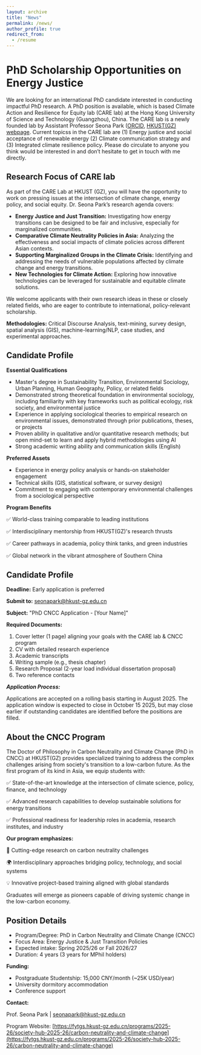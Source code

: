 ```yaml
---
layout: archive
title: "News"
permalink: /news/
author_profile: true
redirect_from:
  - /resume
---
```


# PhD Scholarship Opportunities on Energy Justice

We are looking for an international PhD candidate interested in conducting impactful PhD research. A PhD position is available, which is based Climate Action and Resilience for Equity lab (CARE lab) at the Hong Kong University of Science and Technology (Guangzhou), China. The CARE lab is a newly founded lab by Assistant Professor Seona Park ([ORCID](https://orcid.org/0000-0003-1696-5571), [HKUST(GZ) webpage](https://facultyprofiles.hkust-gz.edu.cn/faculty-personal-page/PARK-Seona/seonapark). Current topicss in the CARE lab are (1) Energy justice and social acceptance of renewable energy (2) Climate communication strategy and (3) Integrated climate resilience policy. Please do circulate to anyone you think would be interested in and don’t hesitate to get in touch with me directly.

## Research Focus of CARE lab
As part of the CARE Lab at HKUST (GZ), you will have the opportunity to work on pressing issues at the intersection of climate change, energy policy, and social equity. Dr. Seona Park’s research agenda covers:
- **Energy Justice and Just Transition:** Investigating how energy transitions can be designed to be fair and inclusive, especially for marginalized communities.
- **Comparative Climate Neutrality Policies in Asia:** Analyzing the effectiveness and social impacts of climate policies across different Asian contexts.
- **Supporting Marginalized Groups in the Climate Crisis:** Identifying and addressing the needs of vulnerable populations affected by climate change and energy transitions.
- **New Technologies for Climate Action:** Exploring how innovative technologies can be leveraged for sustainable and equitable climate solutions.

We welcome applicants with their own research ideas in these or closely related fields, who are eager to contribute to international, policy-relevant scholarship.

**Methodologies:** Critical Discourse Analysis, text-mining, survey design, spatial analysis (GIS), machine-learning/NLP, case studies, and experimental approaches.

## Candidate Profile
**Essential Qualifications**
- Master's degree in Sustainability Transition, Environmental Sociology, Urban Planning, Human Geography, Policy, or related fields
- Demonstrated strong theoretical foundation in environmental sociology, including familiarity with key frameworks such as political ecology, risk society, and environmental justice
- Experience in applying sociological theories to empirical research on environmental issues, demonstrated through prior publications, theses, or projects
- Proven ability in qualitative and/or quantitative research methods; but open mind-set to learn and apply hybrid methodologies using AI
- Strong academic writing ability and communication skills (English)
  
**Preferred Assets**
- Experience in energy policy analysis or hands-on stakeholder engagement
- Technical skills (GIS, statistical software, or survey design)
- Commitment to engaging with contemporary environmental challenges from a sociological perspective

**Program Benefits**


✅ World-class training comparable to leading institutions


✅ Interdisciplinary mentorship from HKUST(GZ)'s research thrusts


✅ Career pathways in academia, policy think tanks, and green industries


✅ Global network in the vibrant atmosphere of Southern China

## Candidate Profile
**Deadline:** Early application is preferred

**Submit to:** [seonapark@hkust-gz.edu.cn](seonapark@hkust-gz.edu.cn)

**Subject:** "PhD CNCC Application - [Your Name]"

**Required Documents:**
1. Cover letter (1 page) aligning your goals with the CARE lab & CNCC program
2. CV with detailed research experience
3. Academic transcripts
4. Writing sample (e.g., thesis chapter)
5. Research Proposal (2-year load individual dissertation proposal)
6. Two reference contacts

***Application Process:***


Applications are accepted on a rolling basis starting in August 2025. The application window is expected to close in October 15 2025, but may close earlier if outstanding candidates are identified before the positions are filled.

## About the CNCC Program
The Doctor of Philosophy in Carbon Neutrality and Climate Change (PhD in CNCC) at HKUST(GZ) provides specialized training to address the complex challenges arising from society's transition to a low-carbon future. As the first program of its kind in Asia, we equip students with:


  ✅ State-of-the-art knowledge at the intersection of climate science, policy, finance, and technology

  
  ✅ Advanced research capabilities to develop sustainable solutions for energy transitions

  
  ✅ Professional readiness for leadership roles in academia, research institutes, and industry
  
**Our program emphasizes:**


🔬 Cutting-edge research on carbon neutrality challenges


🌍 Interdisciplinary approaches bridging policy, technology, and social systems


💡 Innovative project-based training aligned with global standards


Graduates will emerge as pioneers capable of driving systemic change in the low-carbon economy.

## Position Details
- Program/Degree: PhD in Carbon Neutrality and Climate Change (CNCC)
- Focus Area: Energy Justice & Just Transition Policies
- Expected intake: Spring 2025/26 or Fall 2026/27
- Duration: 4 years (3 years for MPhil holders)
  
**Funding:**
- Postgraduate Studentship: 15,000 CNY/month (~25K USD/year) 
- University dormitory accommodation
- Conference support

**Contact:**


Prof. Seona Park | [seonapark@hkust-gz.edu.cn](seonapark@hkust-gz.edu.cn)


Program Website: [https://fytgs.hkust-gz.edu.cn/programs/2025-26/society-hub-2025-26/carbon-neutrality-and-climate-change](https://fytgs.hkust-gz.edu.cn/programs/2025-26/society-hub-2025-26/carbon-neutrality-and-climate-change)

